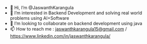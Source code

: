 - 👋 Hi, I’m @JaswanthKarangula
- 👀 I’m interested in Backend Development and solving real world problems using AI+Software 
- 💞️ I’m looking to collaborate on backend development using java
- 📫 How to reach me : jaswanthkarangula15@gmail.com / https://www.linkedin.com/in/jaswanthkarangula/

<!---
JaswanthKarangula/JaswanthKarangula is a ✨ special ✨ repository because its `README.md` (this file) appears on your GitHub profile.
You can click the Preview link to take a look at your changes.
--->
